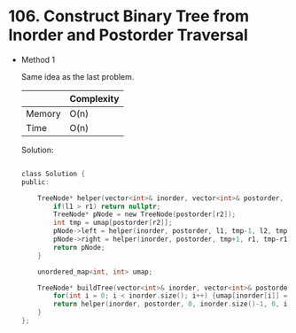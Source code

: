 # 106. Construct Binary Tree from Inorder and Postorder Traversal 
- Method 1

    Same idea as the last problem.

    | |   Complexity  |
    | ----------- | ----------- | 
    |  Memory     | O(n) | 
    |      Time       |  O(n) | 


    Solution:

    ``` h

    class Solution {
    public:

        TreeNode* helper(vector<int>& inorder, vector<int>& postorder, int l1, int r1, int l2, int r2) {
            if(l1 > r1) return nullptr;
            TreeNode* pNode = new TreeNode(postorder[r2]);
            int tmp = umap[postorder[r2]];
            pNode->left = helper(inorder, postorder, l1, tmp-1, l2, tmp-1-l1+l2);
            pNode->right = helper(inorder, postorder, tmp+1, r1, tmp-r1+r2, r2-1);
            return pNode;
        }

        unordered_map<int, int> umap;

        TreeNode* buildTree(vector<int>& inorder, vector<int>& postorder) {
            for(int i = 0; i < inorder.size(); i++) {umap[inorder[i]] = i;}
            return helper(inorder, postorder, 0, inorder.size()-1, 0, inorder.size()-1);
        }
    };

    ```

<!-- - Method 2

    This is another method.

    | |   Complexity  |
    | ----------- | ----------- | 
    |  Memory     | O(n) | 
    |      Time       |  O(n) | 


    Solution:

    ``` h



    ```

- Additional Knowledge:
       
    Here are some additional knowledge.



<br> -->